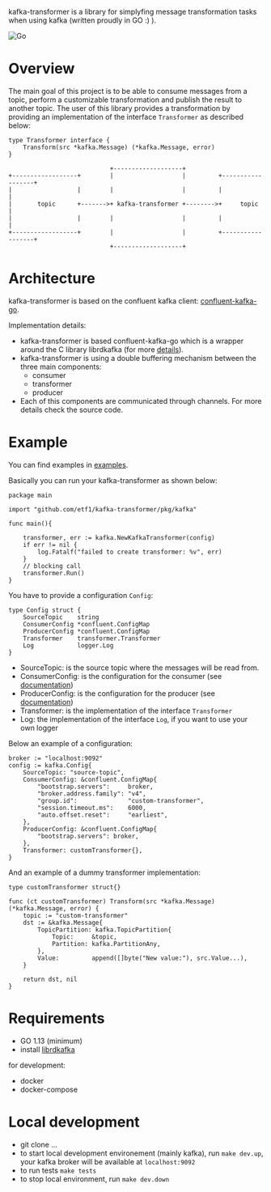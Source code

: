 kafka-transformer is a library for simplyfing message transformation tasks when using kafka (written proudly in GO :) ).

![Go](https://github.com/etf1/kafka-transformer/workflows/Go/badge.svg?branch=develop)

# Overview

The main goal of this project is to be able to consume messages from a topic, perform a customizable transformation and publish the result to another topic. 
The user of this library provides a transformation by providing an implementation of the interface `Transformer` as described below:

```golang
type Transformer interface {
	Transform(src *kafka.Message) (*kafka.Message, error)
}
```


```
                            +-------------------+
+------------------+        |                   |         +------------------+
|                  |        |                   |         |                  |
|       topic      +------->+ kafka-transformer +-------->+     topic        |
|                  |        |                   |         |                  |
+------------------+        |                   |         +------------------+
                            +-------------------+

```

# Architecture

kafka-transformer is based on the confluent kafka client: [confluent-kafka-go](https://github.com/confluentinc/confluent-kafka-go).

Implementation details: 

- kafka-transformer is based confluent-kafka-go which is a wrapper around the C library librdkafka (for more [details](https://github.com/confluentinc/confluent-kafka-go)).
- kafka-transformer is using a double buffering mechanism between the three main components: 
    * consumer
    * transformer
    * producer
- Each of this components are communicated through channels. For more details check the source code.

# Example

You can find examples in [examples](examples/).

Basically you can run your kafka-transformer as shown below:

```golang
package main

import "github.com/etf1/kafka-transformer/pkg/kafka"

func main(){

    transformer, err := kafka.NewKafkaTransformer(config)
	if err != nil {
		log.Fatalf("failed to create transformer: %v", err)
	}
    // blocking call
    transformer.Run()
}
```

You have to provide a configuration `Config`: 

```golang
type Config struct {
	SourceTopic    string
	ConsumerConfig *confluent.ConfigMap
	ProducerConfig *confluent.ConfigMap
	Transformer    transformer.Transformer
	Log            logger.Log
}
```

- SourceTopic: is the source topic where the messages will be read from.
- ConsumerConfig: is the configuration for the consumer (see [documentation](https://github.com/edenhill/librdkafka/blob/master/CONFIGURATION.md))
- ProducerConfig: is the configuration for the producer (see [documentation](https://github.com/edenhill/librdkafka/blob/master/CONFIGURATION.md))
- Transformer: is the implementation of the interface `Transformer`
- Log: the implementation of the interface `Log`, if you want to use your own logger

Below an example of a configuration:

```golang
broker := "localhost:9092"
config := kafka.Config{
    SourceTopic: "source-topic",
    ConsumerConfig: &confluent.ConfigMap{
        "bootstrap.servers":     broker,
        "broker.address.family": "v4",
        "group.id":              "custom-transformer",
        "session.timeout.ms":    6000,
        "auto.offset.reset":     "earliest",
    },
    ProducerConfig: &confluent.ConfigMap{
        "bootstrap.servers": broker,
    },
    Transformer: customTransformer{},
}

```

And an example of a dummy transformer implementation:

```golang
type customTransformer struct{}

func (ct customTransformer) Transform(src *kafka.Message) (*kafka.Message, error) {
    topic := "custom-transformer"
	dst := &kafka.Message{
		TopicPartition: kafka.TopicPartition{
			Topic:     &topic,
			Partition: kafka.PartitionAny,
		},
		Value:         append([]byte("New value:"), src.Value...),
	}

	return dst, nil
}

```

# Requirements

* GO 1.13 (minimum)
* install [librdkafka](https://github.com/confluentinc/confluent-kafka-go#installing-librdkafka)

for development:

* docker
* docker-compose

# Local development

* git clone ...
* to start local development environement (mainly kafka), run `make dev.up`, your kafka broker will be available at `localhost:9092`
* to run tests `make tests`
* to stop local environment, run `make dev.down`



